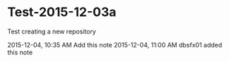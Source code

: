 # Test-2015-12-03a
Test creating a new repository

2015-12-04, 10:35 AM Add this note
2015-12-04, 11:00 AM dbsfx01 added this note

